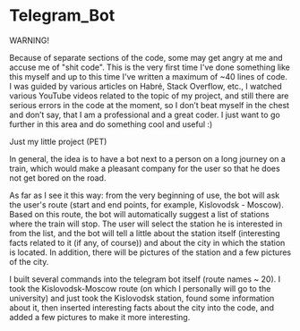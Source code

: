# Telegram_Bot
WARNING!

Because of separate sections of the code, some may get angry at me and accuse me of "shit code". This is the very first time I've done something like this myself and up to this time I've written a maximum of ~40 lines of code. I was guided by various articles on Habré, Stack Overflow, etc., I watched various YouTube videos related to the topic of my project, and still there are serious errors in the code at the moment, so I don’t beat myself in the chest and don’t say, that I am a professional and a great coder. I just want to go further in this area and do something cool and useful :)

Just my little project (PET)

In general, the idea is to have a bot next to a person on a long journey on a train, which would make a pleasant company for the user so that he does not get bored on the road.

As far as I see it this way: from the very beginning of use, the bot will ask the user's route (start and end points, for example, Kislovodsk - Moscow). Based on this route, the bot will automatically suggest a list of stations where the train will stop. The user will select the station he is interested in from the list, and the bot will tell a little about the station itself (interesting facts related to it (if any, of course)) and about the city in which the station is located. In addition, there will be pictures of the station and a few pictures of the city.

I built several commands into the telegram bot itself (route names ~ 20). I took the Kislovodsk-Moscow route (on which I personally will go to the university) and just took the Kislovodsk station, found some information about it, then inserted interesting facts about the city into the code, and added a few pictures to make it more interesting.
